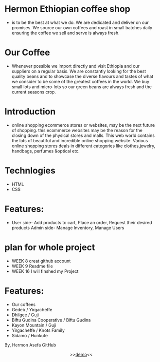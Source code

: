 
# Hermon Ethiopian coffee shop


* is to be the best at what we do. We are dedicated and deliver on our promises. We source our own coffees and roast in small batches daily ensuring the coffee we sell and serve is always fresh.

# Our Coffee
* Whenever possible we import directly and visit Ethiopia and our suppliers on a regular basis. We are constantly looking for the best quality beans and to showcase the diverse flavours and tastes of what we consider to be some of the greatest coffees in the world. We buy small lots and micro-lots so our green beans are always fresh and the current seasons crop.

# Introduction
* online shopping ecommerce stores or websites, may be the next future of shopping. this ecommerce websites may be the reason for the closing down of the physical stores and malls. This web world contains the lots of beautiful and incredible online shopping website. Various online shopping stores deals in different categories like clothes,jewelry, handbags, perfumes &optical etc.

# Technlogies
* HTML
* CSS
# Features:
* User side- Add products to cart, Place an order, Request their desired products Admin side- Manage Inventory, Manage Users
# plan for whole project
* WEEK 8 creat github account
* WEEK 9 Readme file
* WEEK 16 I will finshed my Project


# Features:
* Our coffees
* Gedeb / Yirgacheffe
* Dhilgee / Guji
* Biftu Gudina Cooperative / Biftu Gudina
* Kayon Mountain / Guji
* Yirgacheffe / Knots Family
* Sidamo / Hunkute

By,
Hermon Asefa
GitHub

<p align="center">
>><a href="https://hermonj.github.io/Hermon-Ethiopian-coffe/">demo</a><<<br>
<br>
